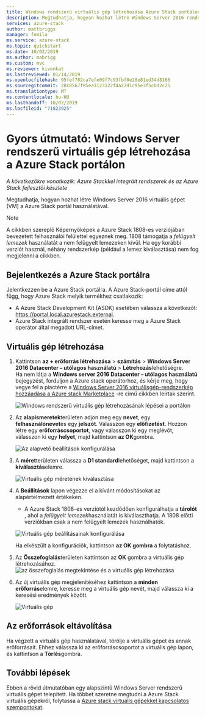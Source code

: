 ```yaml
---
title: Windows rendszerű virtuális gép létrehozása Azure Stack portálon | Microsoft Docs
description: Megtudhatja, hogyan hozhat létre Windows Server 2016 rendszerű virtuális gépet (VM) a Azure Stack-portálon.
services: azure-stack
author: mattbriggs
manager: femila
ms.service: azure-stack
ms.topic: quickstart
ms.date: 10/02/2019
ms.author: mabrigg
ms.custom: mvc
ms.reviewer: kivenkat
ms.lastreviewed: 01/14/2019
ms.openlocfilehash: 95fef782ca7efe09f7c93fbf0e28e81ed34d8166
ms.sourcegitcommit: 28c8567f85ea3123122f4a27d1c95e3f5cbd2c25
ms.translationtype: MT
ms.contentlocale: hu-HU
ms.lasthandoff: 10/02/2019
ms.locfileid: "71823925"
---
```

# <a name="quickstart-create-a-windows-server-vm-with-the-azure-stack-portal"></a>Gyors útmutató: Windows Server rendszerű virtuális gép létrehozása a Azure Stack portálon

*A következőkre vonatkozik: Azure Stackkel integrált rendszerek és az Azure Stack fejlesztői készlete*

Megtudhatja, hogyan hozhat létre Windows Server 2016 virtuális gépet (VM) a Azure Stack portál használatával.

> [!NOTE]  
> A cikkben szereplő Képernyőképek a Azure Stack 1808-es verziójában bevezetett felhasználói felülettel egyeznek meg. 1808 támogatja a *felügyelt lemezek* használatát a nem felügyelt lemezeken kívül. Ha egy korábbi verziót használ, néhány rendszerkép (például a lemez kiválasztása) nem fog megjelenni a cikkben.  


## <a name="sign-in-to-the-azure-stack-portal"></a>Bejelentkezés a Azure Stack portálra

Jelentkezzen be a Azure Stack portálra. A Azure Stack-portál címe attól függ, hogy Azure Stack melyik termékhez csatlakozik:

* A Azure Stack Development Kit (ASDK) esetében válassza a következőt: https://portal.local.azurestack.external.
* Azure Stack integrált rendszer esetén keresse meg a Azure Stack operátor által megadott URL-címet.

## <a name="create-a-vm"></a>Virtuális gép létrehozása

1. Kattintson **az + erőforrás létrehozása** > **számítás** > **Windows Server 2016 Datacenter – utólagos használatú** > **Létrehozás**lehetőségre. <br> Ha nem látja a **Windows server 2016 Datacenter – utólagos használatú** bejegyzést, forduljon a Azure stack operátorhoz, és kérje meg, hogy vegye fel a piactérre a [Windows Server 2016 virtuálisgép-rendszerkép hozzáadása a Azure stack Marketplace](../operator/azure-stack-create-and-publish-marketplace-item.md) -re című cikkben leírtak szerint.

    ![Windows rendszerű virtuális gép létrehozásának lépései a portálon](media/azure-stack-quick-windows-portal/image01.png)

2. Az **alapismeretek**területen adjon meg egy **nevet**, egy **felhasználónevet**és egy **jelszót**. Válasszon egy **előfizetést**. Hozzon létre egy **erőforráscsoportot**, vagy válasszon ki egy meglévőt, válasszon ki egy **helyet**, majd kattintson **az OK**gombra.

    ![Az alapvető beállítások konfigurálása](media/azure-stack-quick-windows-portal/image02.png)

3. A **méret**területen válassza a **D1 standard**lehetőséget, majd kattintson a **kiválasztás**elemre.  

    ![Virtuális gép méretének kiválasztása](media/azure-stack-quick-windows-portal/image03.png)

4. A **Beállítások** lapon végezze el a kívánt módosításokat az alapértelmezett értékeken.
   - A Azure Stack 1808-es verziótól kezdődően konfigurálhatja a **tárolót** , ahol a *felügyelt lemezek*használatát is kiválaszthatja. A 1808 előtti verziókban csak a nem felügyelt lemezek használhatók.  

   ![Virtuális gép beállításainak konfigurálása](media/azure-stack-quick-windows-portal/image04.png)  

   Ha elkészült a konfigurációk, kattintson **az OK gombra** a folytatáshoz.

5. Az **Összefoglalás**területen kattintson az **OK** gombra a virtuális gép létrehozásához.
    ![az összefoglalás megtekintése és a virtuális gép létrehozása](media/azure-stack-quick-windows-portal/image05.png)

6. Az új virtuális gép megjelenítéséhez kattintson a **minden erőforrás**elemre, keresse meg a virtuális gép nevét, majd válassza ki a keresési eredmények között.

    ![Virtuális gép](media/azure-stack-quick-windows-portal/image06.png)

## <a name="clean-up-resources"></a>Az erőforrások eltávolítása

Ha végzett a virtuális gép használatával, törölje a virtuális gépet és annak erőforrásait. Ehhez válassza ki az erőforráscsoportot a virtuális gép lapon, és kattintson a **Törlés**gombra.

## <a name="next-steps"></a>További lépések

Ebben a rövid útmutatóban egy alapszintű Windows Server rendszerű virtuális gépet telepített. Ha többet szeretne megtudni a Azure Stack virtuális gépekről, folytassa a [Azure stack virtuális gépekkel kapcsolatos szempontokat](azure-stack-vm-considerations.md).
